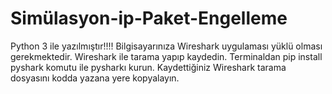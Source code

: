 # Simülasyon-ip-Paket-Engelleme
Python 3 ile yazılmıştır!!!!
Bilgisayarınıza Wireshark uygulaması yüklü olması gerekmektedir.
Wireshark ile tarama yapıp kaydedin.
Terminaldan pip install pyshark komutu ile pysharkı kurun.
Kaydettiğiniz Wireshark tarama dosyasını kodda yazana yere kopyalayın.


